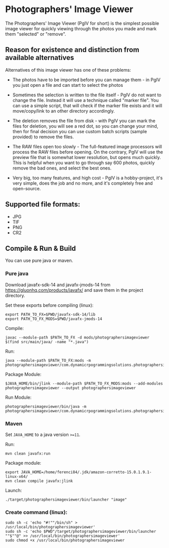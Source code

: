 # Photographers' Image Viewer

The Photographers' Image Viewer (PgIV for short) is the simplest possible image viewer for quickly viewing through the photos you made and mark them "selected" or "remove".

## Reason for existence and distinction from available alternatives

Alternatives of this image viewer has one of these problems:

* The photos have to be imported before you can manage them - in PgIV you just open a file and can start to select the photos

* Sometimes the selection is written to the file itself - PgIV do not want to change the file. Instead it will use a technique called "marker file". You can use a simple script, that will check if the marker file exists and it will move/copy/link to an other directory accordingly.

* The deletion removes the file from disk - with PgIV you can mark the files for deletion, you will see a red dot, so you can change your mind, then for final decision you can use custom batch scripts (sample provided) to remove the files.

* The RAW files open too slowly - The full-featured image processors will process the RAW files before opening. On the contrary, PgIV will use the preview file that is somewhat lower resolution, but opens much quickly. This is helpful when you want to go through say 600 photos, quickly remove the bad ones, and select the best ones.

* Very big, too many features, and high cost - PgIV is a hobby-project, it's very simple, does the job and no more, and it's completely free and open-source.

## Supported file formats:

* JPG
* TIF
* PNG
* CR2

## Compile & Run & Build

You can use pure java or maven.

### Pure java

Download javafx-sdk-14 and javafx-jmods-14 from https://gluonhq.com/products/javafx/ and save them in the project directory.

Set these exports before compiling (linux):

    export PATH_TO_FX=$PWD/javafx-sdk-14/lib
    export PATH_TO_FX_MODS=$PWD/javafx-jmods-14

Compile:

    javac --module-path $PATH_TO_FX -d mods/photographersimageviewer $(find src/main/java/ -name "*.java")
    
Run:

    java --module-path $PATH_TO_FX:mods -m photographersimageviewer/com.dynamicrpogrammingsolutions.photographersimageviewer.Main
    
Package Module:

    $JAVA_HOME/bin/jlink --module-path $PATH_TO_FX_MODS:mods --add-modules photographersimageviewer --output photographersimageviewer
    
Run Module:

    photographersimageviewer/bin/java -m photographersimageviewer/com.dynamicrpogrammingsolutions.photographersimageviewer.Main
    
### Maven
    
Set `JAVA_HOME` to a java version `>=11`.

Run:

    mvn clean javafx:run
    
Package module:

    export JAVA_HOME=/home/ferenci84/.jdk/amazon-corretto-15.0.1.9.1-linux-x64/
    mvn clean compile javafx:jlink
    
Launch:
    
    ./target/photographersimageviewer/bin/launcher "image"
    
### Create command (linux):

    sudo sh -c 'echo "#!""/bin/sh" > /usr/local/bin/photographersimageviewer'
    sudo sh -c 'echo $PWD"/target/photographersimageviewer/bin/launcher ""$""@" >> /usr/local/bin/photographersimageviewer'
    sudo chmod +x /usr/local/bin/photographersimageviewer


